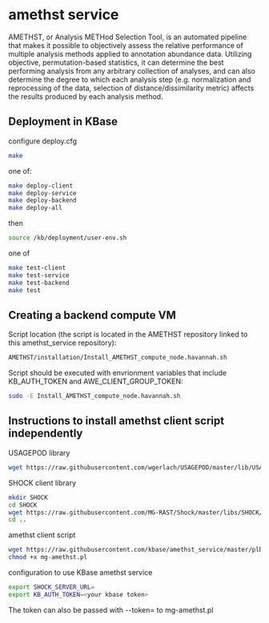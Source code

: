 amethst service
===============

AMETHST, or Analysis METHod Selection Tool, is an automated pipeline that makes it possible to objectively assess the relative performance of multiple analysis methods applied to annotation abundance data. Utilizing objective, permutation-based statistics, it can determine the best performing analysis from any arbitrary collection of analyses, and can also determine the degree to which each analysis step (e.g. normalization and reprocessing of the data, selection of distance/dissimilarity metric) affects the results produced by each analysis method.




Deployment in KBase
-------------------

configure deploy.cfg


```bash
make
```

one of:
```bash
make deploy-client
make deploy-service
make deploy-backend
make deploy-all
```

then
```bash
source /kb/deployment/user-env.sh
```

one of
```bash
make test-client
make test-service
make test-backend
make test
```

Creating a backend compute VM
-----------------------------
Script location (the script is located in the AMETHST repository linked to this amethst_service repository):
```bash
AMETHST/installation/Install_AMETHST_compute_node.havannah.sh
```

Script should be executed with envrionment variables that include KB_AUTH_TOKEN and AWE_CLIENT_GROUP_TOKEN:
```bash
sudo -E Install_AMETHST_compute_node.havannah.sh
```


Instructions to install amethst client script independently
-----------------------------------------------------------

USAGEPOD library

```bash
wget https://raw.githubusercontent.com/wgerlach/USAGEPOD/master/lib/USAGEPOD.pm
```

SHOCK client library

```bash
mkdir SHOCK
cd SHOCK
wget https://raw.githubusercontent.com/MG-RAST/Shock/master/libs/SHOCK/Client.pm
cd ..
```

amethst client script

```bash
wget https://raw.githubusercontent.com/kbase/amethst_service/master/plbin/mg-amethst.pl
chmod +x mg-amethst.pl
```

configuration to use KBase amethst service

```bash
export SHOCK_SERVER_URL=
export KB_AUTH_TOKEN=<your kbase token>
```

The token can also be passed with --token=<token> to mg-amethst.pl
